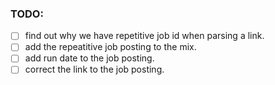 ### **TODO**: 
- [ ] find out why we have repetitive job id when parsing a link.
- [ ] add the repeatitive job posting to the mix. 
- [ ] add run date to the job posting.
- [ ] correct the link to the job posting.